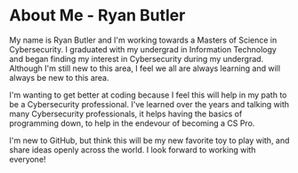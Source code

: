 # About Me - Ryan Butler

My name is Ryan Butler and I'm working towards a Masters of Science in Cybersecurity. I graduated with my undergrad in Information Technology and began finding my interest in Cybersecurity during my undergrad. Although I'm still new to this area, I feel we all are always learning and will always be new to this area. 

I'm wanting to get better at coding because I feel this will help in my path to be a Cybersecurity professional. I've learned over the years and talking with many Cybersecurity professionals, it helps having the basics of programming down, to help in the endevour of becoming a CS Pro. 

I'm new to GitHub, but think this will be my new favorite toy to play with, and share ideas openly across the world. I look forward to working with everyone!